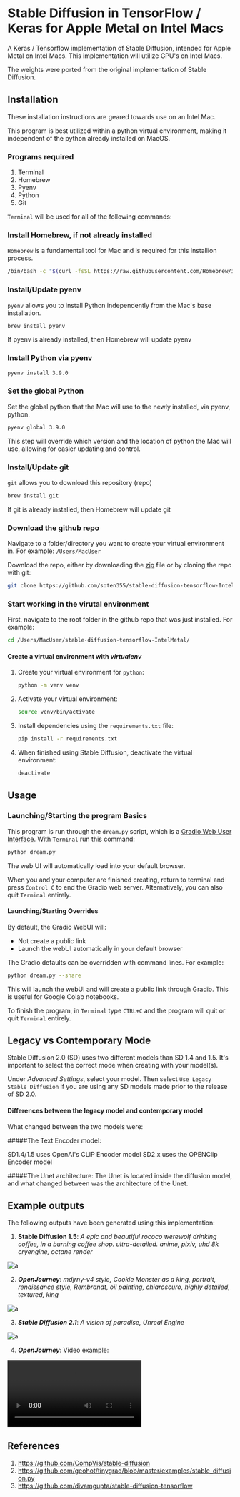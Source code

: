 # Stable Diffusion in TensorFlow / Keras for Apple Metal on Intel Macs

A Keras / Tensorflow implementation of Stable Diffusion, intended for Apple Metal on Intel Macs. This implementation will utilize GPU's on Intel Macs.

The weights were ported from the original implementation of Stable Diffusion.



## Installation

These installation instructions are geared towards use on an Intel Mac.

This program is best utilized within a python virtual environment, making it independent of the python already installed on MacOS.
### Programs required

1) Terminal
2) Homebrew
3) Pyenv
4) Python
5) Git

`Terminal` will be used for all of the following commands:

### Install Homebrew, if not already installed

`Homebrew` is a fundamental tool for Mac and is required for this installion process.

```bash
/bin/bash -c "$(curl -fsSL https://raw.githubusercontent.com/Homebrew/install/HEAD/install.sh)"
```

### Install/Update pyenv

`pyenv` allows you to install Python independently from the Mac's base installation.

```bash
brew install pyenv
```

If pyenv is already installed, then Homebrew will update pyenv

### Install Python via pyenv

```bash
pyenv install 3.9.0
```

### Set the global Python

Set the global python that the Mac will use to the newly installed, via pyenv, python.

```bash
pyenv global 3.9.0
```

This step will override which version and the location of python the Mac will use, allowing for easier updating and control.

### Install/Update git

`git` allows you to download this repository (repo)

```bash
brew install git
```

If git is already installed, then Homebrew will update git

### Download the github repo

Navigate to a folder/directory you want to create your virtual environment in. For example: `/Users/MacUser`

Download the repo, either by downloading the
[zip](https://github.com/soten355/stable-diffusion-tensorflow-IntelMetal/archive/refs/heads/master.zip)
file or by cloning the repo with git:

```bash
git clone https://github.com/soten355/stable-diffusion-tensorflow-IntelMetal.git
```

### Start working in the virutal environment

First, navigate to the root folder in the github repo that was just installed. For example:

```bash
cd /Users/MacUser/stable-diffusion-tensorflow-IntelMetal/
```

#### Create a virtual environment with *virtualenv*

1) Create your virtual environment for `python`:

    ```bash
    python -m venv venv
    ```
   
2) Activate your virtual environment:

    ```bash
    source venv/bin/activate
    ```

3) Install dependencies using the `requirements.txt` file:

    ```bash
    pip install -r requirements.txt
    ```

4) When finished using Stable Diffusion, deactivate the virtual environment:
    
    ```bash
    deactivate
    ```

## Usage

### Launching/Starting the program Basics

This program is run through the `dream.py` script, which is a [Gradio Web User Interface](https://gradio.app/). With `Terminal` run this command:

```bash
python dream.py
```

The web UI will automatically load into your default browser.

When you and your computer are finished creating, return to terminal and press `Control C` to end the Gradio web server. Alternatively, you can also quit `Terminal` entirely.

#### Launching/Starting Overrides
By default, the Gradio WebUI will:
* Not create a public link
* Launch the webUI automatically in your default browser

The Gradio defaults can be overridden with command lines. For example:

```bash
python dream.py --share
```
This will launch the webUI and will create a public link through Gradio. This is useful for Google Colab notebooks.

To finish the program, in `Terminal` type `CTRL+C` and the program will quit or quit `Terminal` entirely.

## Legacy vs Contemporary Mode

Stable Diffusion 2.0 (SD) uses two different models than SD 1.4 and 1.5. It's important to select the correct mode when creating with your model(s).

Under *Advanced Settings*, select your model. Then select `Use Legacy Stable Diffusion` if you are using any SD models made prior to the release of SD 2.0.

#### Differences between the legacy model and contemporary model

What changed between the two models were:

#####The Text Encoder model:

SD1.4/1.5 uses OpenAI's CLIP Encoder model
SD2.x uses the OPENClip Encoder model

#####The Unet architecture:
The Unet is located inside the diffusion model, and what changed between was the architecture of the Unet.

## Example outputs 

The following outputs have been generated using this implementation:

1) **Stable Diffusion 1.5**: *A epic and beautiful rococo werewolf drinking coffee, in a burning coffee shop. ultra-detailed. anime, pixiv, uhd 8k cryengine, octane render*

![a](creations/7771775831-SD1p5.png)


2) ***OpenJourney***: *mdjrny-v4 style, Cookie Monster as a king, portrait, renaissance style, Rembrandt, oil painting, chiaroscuro, highly detailed, textured, king*

![a](creations/965345875.01.png)


3) ***Stable Diffusion 2.1***: *A vision of paradise, Unreal Engine*

![a](creations/14804316391.png)

4) ***OpenJourney***: Video example:

![a](creations/videoExample.mp4)

## References

1) https://github.com/CompVis/stable-diffusion
2) https://github.com/geohot/tinygrad/blob/master/examples/stable_diffusion.py
3) https://github.com/divamgupta/stable-diffusion-tensorflow
